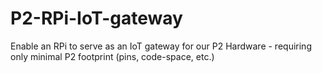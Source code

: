 # P2-RPi-IoT-gateway
Enable an RPi to serve as an IoT gateway for our P2 Hardware - requiring only minimal P2 footprint (pins, code-space, etc.)
